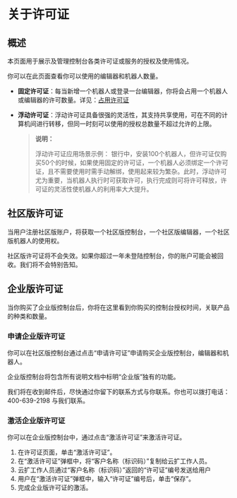 # 关于许可证

## 概述

本页面用于展示及管理控制台各类许可证或服务的授权及使用情况。

你可以在此页面查看你可以使用的编辑器和机器人数量。

- **固定许可证**：每当新增一个机器人或登录一台编辑器，你将会占用一个机器人或编辑器的许可数量。详见：[占用许可证](useLicense.md?_v=v2020.4)

- **浮动许可证**：浮动许可证具备很强的灵活性，其支持共享使用，可在不同的计算机间进行转移，但同一时刻可以使用的授权总数量不超过允许的上限。

    >**说明：**
    >
    >浮动许可证应用场景示例：
    >银行中，安装100个机器人，但许可证仅购买50个的时候，如果使用固定的许可证，一个机器人必须绑定一个许可证，且不需要使用时需手动解绑，使用起来较为繁杂。此时，浮动许可尤为重要，当机器人执行时可获取许可，执行完成则可将许可释放，许可证的灵活性使机器人的利用率大大提升。

## 社区版许可证

当用户注册社区版账户，将获取一个社区版控制台，一个社区版编辑器，一个社区版机器人的使用权。

社区版许可证将不会失效。如果你超过一年未登陆控制台，你的账户可能会被回收。我们将不会特别告知。

## 企业版许可证

当你购买了企业版控制台后，你将在这里看到你购买的控制台授权时间，关联产品的种类和数量。

### 申请企业版许可证

你可以在社区版控制台通过点击“申请许可证”申请购买企业版控制台，编辑器和机器人。

企业版控制台将包含所有说明文档中标明“企业版”独有的功能。

我们将在收到邮件后，尽快通过你留下的联系方式与你联系。你也可以拨打电话：400-639-2198 与我们联系。

### 激活企业版许可证

你可以在企业版控制台中，通过点击“激活许可证”来激活许可证。

1. 在许可证页面，单击“激活许可证”。
2. 在“激活许可证”弹框中，将“客户名称（标识码）”复制给云扩工作人员。
3. 云扩工作人员通过“客户名称（标识码）”返回的“许可证”编号发送给用户
4. 用户在“激活许可证”弹框中，输入“许可证”编号后，单击“保存”。
5. 完成企业版许可证的激活。
